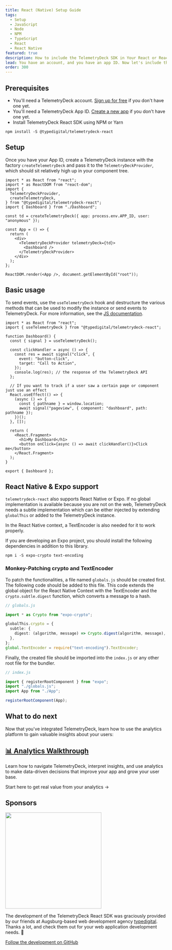 ```yaml
---
title: React (Native) Setup Guide
tags:
  - Setup
  - JavaScript
  - Node
  - NPM
  - TypeScript
  - React
  - React Native
featured: true
description: How to include the TelemetryDeck SDK in Your React or React Native App
lead: You have an account, and you have an app ID. Now let's include the TelemetryClient Package in your React Native application or React Web App
order: 300
---
```


## Prerequisites

<!-- vale proselint.Cliches = NO -->

- You'll need a TelemetryDeck account. [Sign up for free](https://dashboard.telemetrydeck.com/register?source=websdk) if you don't have one yet.
- You'll need a TelemetryDeck App ID. [Create a new app](https://dashboard.telemetrydeck.com/apps/create) if you don't have one yet.
- Install TelemetryDeck React SDK using NPM or Yarn
<!-- vale proselint.Cliches = YES -->

```shell
npm install -S @typedigital/telemetrydeck-react
```

## Setup

Once you have your App ID, create a TelemetryDeck instance with the factory `createTelemetryDeck` and pass it to the `TelemetryDeckProvider`, which should sit relatively high up in your component tree.

```tsx
import * as React from "react";
import * as ReactDOM from "react-dom";
import {
  TelemetryDeckProvider,
  createTelemetryDeck,
} from "@typedigital/telemetrydeck-react";
import { Dashboard } from "./Dashboard";

const td = createTelemetryDeck({ app: process.env.APP_ID, user: "anonymous" });

const App = () => {
  return (
    <div>
      <TelemetryDeckProvider telemetryDeck={td}>
        <Dashboard />
      </TelemetryDeckProvider>
    </div>
  );
};

ReactDOM.render(<App />, document.getElementById("root"));
```

## Basic usage

To send events, use the `useTelemetryDeck` hook and destructure the various methods that can be used to modify the instance or send events to TelemetryDeck.
For more information, see the [JS documentation](/docs/guides/javascript-setup/).

```tsx
import * as React from "react";
import { useTelemetryDeck } from "@typedigital/telemetrydeck-react";

function Dashboard() {
  const { signal } = useTelemetryDeck();

  const clickHandler = async () => {
    const res = await signal("click", {
      event: "button-click",
      target: "Call to Action",
    });
    console.log(res); // the response of the TelemetryDeck API
  };

  // If you want to track if a user saw a certain page or component just use an effect
  React.useEffect(() => {
    (async () => {
      const { pathname } = window.location;
      await signal("pageview", { component: "dashboard", path: pathname });
    })();
  }, []);

  return (
    <React.Fragment>
      <h1>My Dashboard</h1>
      <button onClick={async () => await clickHandler()}>Click me</button>
    </React.Fragment>
  );
}

export { Dashboard };
```

## React Native & Expo support

`telemetrydeck-react` also supports React Native or Expo.
If no global implementation is available because you are not on the web, TelemetryDeck needs a subtle implementation which can be either injected by extending `globalThis` or added to the TelemetryDeck instance.

In the React Native context, a TextEncoder is also needed for it to work properly.

If you are developing an Expo project, you should install the following dependencies in addition to this library.

```shell
npm i -S expo-crypto text-encoding
```

### Monkey-Patching crypto and TextEncoder

To patch the functionalities, a file named `globals.js` should be created first. The following code should be added to this file. This code extends the global object for the React Native Context with the TextEncoder and the `crypto.subtle.digest` function, which converts a message to a hash.

```ts
// globals.js

import * as Crypto from "expo-crypto";

globalThis.crypto = {
  subtle: {
    digest: (algorithm, message) => Crypto.digest(algorithm, message),
  },
};
global.TextEncoder = require("text-encoding").TextEncoder;
```

Finally, the created file should be imported into the `index.js` or any other root file for the bundler.

```js
// index.js

import { registerRootComponent } from "expo";
import "./globals.js";
import App from "./App";

registerRootComponent(App);
```

## What to do next

Now that you've integrated TelemetryDeck, learn how to use the analytics platform to gain valuable insights about your users:

<div class="not-prose ">
  <div class="my-10 grid grid-cols-1 gap-6">
    <div class="group relative rounded-xl border-2 border-mars-300 bg-white flex">
      <div class="absolute -inset-px rounded-xl border-2 border-transparent opacity-0 [background:linear-gradient(var(--quick-links-hover-bg,theme(colors.mars.50)),var(--quick-links-hover-bg,theme(colors.mars.100)))_padding-box,linear-gradient(to_top,theme(colors.mars.400),theme(colors.mars.500))_border-box] group-hover:opacity-100"></div>
      <div class="shadow relative overflow-hidden rounded-xl p-6 h-full">
        <h2 class="font-semibold text-lg text-mars-500">
          <a href="/docs/basics/index">
            <span class="absolute -inset-px rounded-xl"></span>📊 Analytics Walkthrough</a>
        </h2>
        <p class="mt-2 text-sm text-slate-700">Learn how to navigate TelemetryDeck, interpret insights, and use analytics to make data-driven decisions that improve your app and grow your user base.</p>
        <p class="mt-4 text-sm text-mars-500 font-semibold flex justify-between">
          <span>Start here to get real value from your analytics</span>
          <span>→</span>
        </p>
      </div>
    </div>
  </div>
</div>

## Sponsors

[<img src="/docs/images/typedigital.png" width=300 class="p-3 bg-white" />](https://typedigital.de)

The development of the TelemetryDeck React SDK was graciously provided by our friends at Augsburg-based web development agency [typedigital](https://typedigital.de). Thanks a lot, and check them out for your web application development needs. 🧡

[Follow the development on GitHub](https://github.com/typedigital/telemetrydeck-react)
